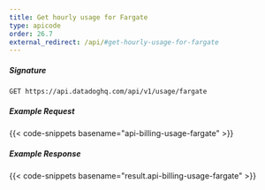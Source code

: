 ```yaml
---
title: Get hourly usage for Fargate
type: apicode
order: 26.7
external_redirect: /api/#get-hourly-usage-for-fargate
---
```


##### Signature
`GET https://api.datadoghq.com/api/v1/usage/fargate`
##### Example Request
{{< code-snippets basename="api-billing-usage-fargate" >}}
##### Example Response
{{< code-snippets basename="result.api-billing-usage-fargate" >}}

